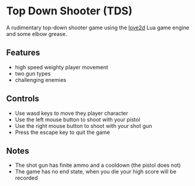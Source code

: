 # Top Down Shooter (TDS)
A rudimentary top-down shooter game using the [love2d](https://love2d.org) Lua game engine and some elbow grease.

## Features
* high speed weighty player movement
* two gun types
* challenging enemies

## Controls
* Use wasd keys to move they player character
* Use the left mouse button to shoot with your pistol
* Use the right mouse button to shoot with your shot gun
* Press the escape key to quit the game

## Notes
* The shot gun has finite ammo and a cooldown (the pistol does not)
* The game has no end state, when you die your high score will be recorded
